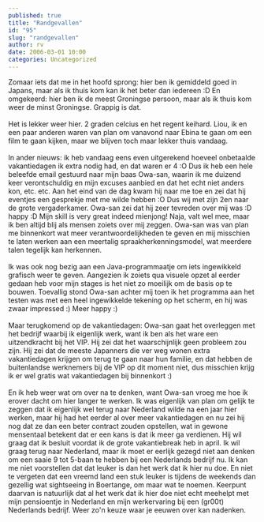 ```yaml
---
published: true
title: "Randgevallen"
id: "95"
slug: "randgevallen"
author: rv
date: 2006-03-01 10:00
categories: Uncategorized
---
```

Zomaar iets dat me in het hoofd sprong: hier ben ik gemiddeld goed in Japans, maar als ik thuis kom kan ik het beter dan iedereen :D En omgekeerd: hier ben ik de meest Groningse persoon, maar als ik thuis kom weer de minst Groningse. Grappig is dat.<br /><br />Het is lekker weer hier. 2 graden celcius en het regent keihard. Liou, ik en een paar anderen waren van plan om vanavond naar Ebina te gaan om een film te gaan kijken, maar we blijven toch maar lekker thuis vandaag.<br /><br />In ander nieuws: ik heb vandaag eens even uitgerekend hoeveel onbetaalde vakantiedagen ik extra nodig had, en dat waren er 4 :O Dus ik heb een hele beleefde email gestuurd naar mijn baas Owa-san, waarin ik me duizend keer verontschuldig en mijn excuses aanbied en dat het echt niet anders kon, etc. etc. Aan het eind van de dag kwam hij naar me toe en zei dat hij eventjes een gesprekje met me wilde hebben :O Dus wij met zijn 2en naar de grote vergaderkamer. Owa-san zei dat hij zeer tevreden over mij was :D happy :D Mijn skill is very great indeed mienjong! Naja, valt wel mee, maar ik ben altijd blij als mensen zoiets over mij zeggen. Owa-san was van plan me binnenkort wat meer verantwoordelijkheden te geven en mij misschien te laten werken aan een meertalig spraakherkenningsmodel, wat meerdere talen tegelijk kan herkennen.<br /><br />Ik was ook nog bezig aan een Java-programmaatje om iets ingewikkeld grafisch weer te geven. Aangezien ik zoiets qua visuele opzet al eerder gedaan heb voor mijn stages is het niet zo moeilijk om de basis op te bouwen. Toevallig stond Owa-san achter mij toen ik het programma aan het testen was met een heel ingewikkelde tekening op het scherm, en hij was zwaar impressed :) Meer happy :)<br /><br />Maar terugkomend op de vakantiedagen: Owa-san gaat het overleggen met het bedrijf waarbij ik eigenlijk werk, want ik ben als het ware een uitzendkracht bij het VIP. Hij zei dat het waarschijnlijk geen probleem zou zijn. Hij zei dat de meeste Japanners die ver weg wonen extra vakantiedagen krijgen om terug te gaan naar hun familie, en dat hebben de buitenlandse werknemers bij de VIP op dit moment niet, dus misschien krijg ik er wel gratis wat vakantiedagen bij binnenkort :)<br /><br />En ik heb weer wat om over na te denken, want Owa-san vroeg me hoe ik erover dacht om hier langer te werken.  Ik was eigenlijk van plan om gelijk te zeggen dat ik eigenlijk wel terug naar Nederland wilde na een jaar hier werken, maar hij had het eerder al over meer vakantiedagen en nu zei hij nog dat ze dan een beter contract zouden opstellen, wat in gewone mensentaal betekent dat er een kans is dat ik meer ga verdienen. Hij wil graag dat ik besluit voordat ik de grote vakantiebreak heb in april. Ik wil graag terug naar Nederland, maar ik moet er eerlijk gezegd niet aan denken om een saaie 9 tot 5-baan te hebben bij een Nederlands bedrijf nu. Ik kan me niet voorstellen dat dat leuker is dan het werk dat ik hier nu doe. En niet te vergeten dat een vreemd land een stuk leuker is tijdens de weekends dan gezellig wat sightseeing in Boertange, om maar wat te noemen. Keerpunt daarvan is natuurlijk dat al het werk dat ik hier doe niet echt meehelpt met mijn pensioentje in Nederland en mijn werkervaring bij een (gr00t) Nederlands bedrijf. Weer zo'n keuze waar je eeuwen over kan nadenken.
